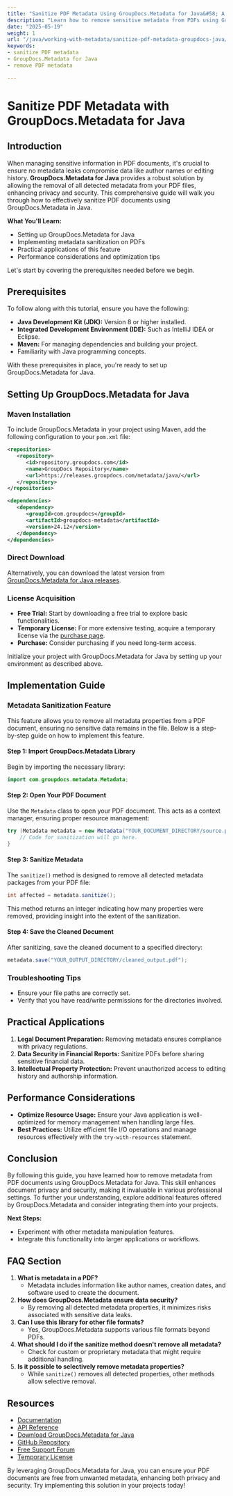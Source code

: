 ```yaml
---
title: "Sanitize PDF Metadata Using GroupDocs.Metadata for Java&#58; A Comprehensive Guide"
description: "Learn how to remove sensitive metadata from PDFs using GroupDocs.Metadata for Java, ensuring privacy and security."
date: "2025-05-19"
weight: 1
url: "/java/working-with-metadata/sanitize-pdf-metadata-groupdocs-java/"
keywords:
- sanitize PDF metadata
- GroupDocs.Metadata for Java
- remove PDF metadata

---
```



# Sanitize PDF Metadata with GroupDocs.Metadata for Java

## Introduction
When managing sensitive information in PDF documents, it's crucial to ensure no metadata leaks compromise data like author names or editing history. **GroupDocs.Metadata for Java** provides a robust solution by allowing the removal of all detected metadata from your PDF files, enhancing privacy and security. This comprehensive guide will walk you through how to effectively sanitize PDF documents using GroupDocs.Metadata in Java.

**What You'll Learn:**
- Setting up GroupDocs.Metadata for Java
- Implementing metadata sanitization on PDFs
- Practical applications of this feature
- Performance considerations and optimization tips

Let's start by covering the prerequisites needed before we begin.

## Prerequisites
To follow along with this tutorial, ensure you have the following:
- **Java Development Kit (JDK):** Version 8 or higher installed.
- **Integrated Development Environment (IDE):** Such as IntelliJ IDEA or Eclipse.
- **Maven:** For managing dependencies and building your project.
- Familiarity with Java programming concepts.

With these prerequisites in place, you're ready to set up GroupDocs.Metadata for Java.

## Setting Up GroupDocs.Metadata for Java
### Maven Installation
To include GroupDocs.Metadata in your project using Maven, add the following configuration to your `pom.xml` file:

```xml
<repositories>
   <repository>
      <id>repository.groupdocs.com</id>
      <name>GroupDocs Repository</name>
      <url>https://releases.groupdocs.com/metadata/java/</url>
   </repository>
</repositories>

<dependencies>
   <dependency>
      <groupId>com.groupdocs</groupId>
      <artifactId>groupdocs-metadata</artifactId>
      <version>24.12</version>
   </dependency>
</dependencies>
```

### Direct Download
Alternatively, you can download the latest version from [GroupDocs.Metadata for Java releases](https://releases.groupdocs.com/metadata/java/).

### License Acquisition
- **Free Trial:** Start by downloading a free trial to explore basic functionalities.
- **Temporary License:** For more extensive testing, acquire a temporary license via the [purchase page](https://purchase.groupdocs.com/temporary-license).
- **Purchase:** Consider purchasing if you need long-term access.

Initialize your project with GroupDocs.Metadata for Java by setting up your environment as described above.

## Implementation Guide
### Metadata Sanitization Feature
This feature allows you to remove all metadata properties from a PDF document, ensuring no sensitive data remains in the file. Below is a step-by-step guide on how to implement this feature.

#### Step 1: Import GroupDocs.Metadata Library
Begin by importing the necessary library:

```java
import com.groupdocs.metadata.Metadata;
```

#### Step 2: Open Your PDF Document
Use the `Metadata` class to open your PDF document. This acts as a context manager, ensuring proper resource management:

```java
try (Metadata metadata = new Metadata("YOUR_DOCUMENT_DIRECTORY/source.pdf")) {
    // Code for sanitization will go here.
}
```

#### Step 3: Sanitize Metadata
The `sanitize()` method is designed to remove all detected metadata packages from your PDF file:

```java
int affected = metadata.sanitize();
```

This method returns an integer indicating how many properties were removed, providing insight into the extent of the sanitization.

#### Step 4: Save the Cleaned Document
After sanitizing, save the cleaned document to a specified directory:

```java
metadata.save("YOUR_OUTPUT_DIRECTORY/cleaned_output.pdf");
```

### Troubleshooting Tips
- Ensure your file paths are correctly set.
- Verify that you have read/write permissions for the directories involved.

## Practical Applications
1. **Legal Document Preparation:** Removing metadata ensures compliance with privacy regulations.
2. **Data Security in Financial Reports:** Sanitize PDFs before sharing sensitive financial data.
3. **Intellectual Property Protection:** Prevent unauthorized access to editing history and authorship information.

## Performance Considerations
- **Optimize Resource Usage:** Ensure your Java application is well-optimized for memory management when handling large files.
- **Best Practices:** Utilize efficient file I/O operations and manage resources effectively with the `try-with-resources` statement.

## Conclusion
By following this guide, you have learned how to remove metadata from PDF documents using GroupDocs.Metadata for Java. This skill enhances document privacy and security, making it invaluable in various professional settings. To further your understanding, explore additional features offered by GroupDocs.Metadata and consider integrating them into your projects.

**Next Steps:**
- Experiment with other metadata manipulation features.
- Integrate this functionality into larger applications or workflows.

## FAQ Section
1. **What is metadata in a PDF?**
   - Metadata includes information like author names, creation dates, and software used to create the document.
2. **How does GroupDocs.Metadata ensure data security?**
   - By removing all detected metadata properties, it minimizes risks associated with sensitive data leaks.
3. **Can I use this library for other file formats?**
   - Yes, GroupDocs.Metadata supports various file formats beyond PDFs.
4. **What should I do if the sanitize method doesn't remove all metadata?**
   - Check for custom or proprietary metadata that might require additional handling.
5. **Is it possible to selectively remove metadata properties?**
   - While `sanitize()` removes all detected properties, other methods allow selective removal.

## Resources
- [Documentation](https://docs.groupdocs.com/metadata/java/)
- [API Reference](https://reference.groupdocs.com/metadata/java/)
- [Download GroupDocs.Metadata for Java](https://releases.groupdocs.com/metadata/java/)
- [GitHub Repository](https://github.com/groupdocs-metadata/GroupDocs.Metadata-for-Java)
- [Free Support Forum](https://forum.groupdocs.com/c/metadata/)
- [Temporary License](https://purchase.groupdocs.com/temporary-license)

By leveraging GroupDocs.Metadata for Java, you can ensure your PDF documents are free from unwanted metadata, enhancing both privacy and security. Try implementing this solution in your projects today!

